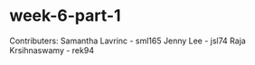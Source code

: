 # week-6-part-1

Contributers:
Samantha Lavrinc - sml165
Jenny Lee - jsl74
Raja Krsihnaswamy -  rek94
